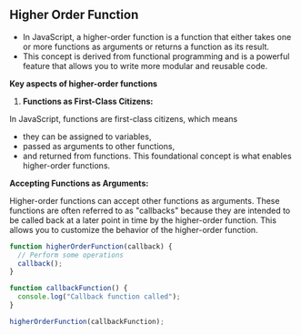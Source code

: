 ## Higher Order Function

- In JavaScript, a higher-order function is a function that either takes one or more functions as arguments or returns a function as its result.
- This concept is derived from functional programming and is a powerful feature that allows you to write more modular and reusable code.

**Key aspects of higher-order functions**

1. **Functions as First-Class Citizens:**

In JavaScript, functions are first-class citizens, which means 
- they can be assigned to variables, 
- passed as arguments to other functions, 
- and returned from functions. 
This foundational concept is what enables higher-order functions.

**Accepting Functions as Arguments:**

Higher-order functions can accept other functions as arguments. 
These functions are often referred to as "callbacks" because they are intended to be called back at a later point in time by the higher-order function. 
This allows you to customize the behavior of the higher-order function.

```js
function higherOrderFunction(callback) {
  // Perform some operations
  callback();
}

function callbackFunction() {
  console.log("Callback function called");
}

higherOrderFunction(callbackFunction);

```


